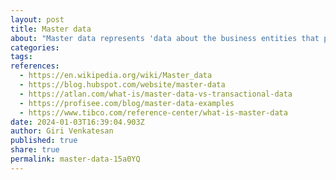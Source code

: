 ```yaml
---
layout: post
title: Master data
about: "Master data represents 'data about the business entities that provide context for business transactions'. The most commonly found categories of master data are parties (individuals and organisations, and their roles, such as customers, suppliers, employees), products, financial structures (such as ledgers and cost centres) and locational concepts."
categories:
tags:
references:
  - https://en.wikipedia.org/wiki/Master_data
  - https://blog.hubspot.com/website/master-data
  - https://atlan.com/what-is/master-data-vs-transactional-data
  - https://profisee.com/blog/master-data-examples
  - https://www.tibco.com/reference-center/what-is-master-data
date: 2024-01-03T16:39:04.903Z
author: Giri Venkatesan
published: true
share: true
permalink: master-data-15a0YQ
---
```

